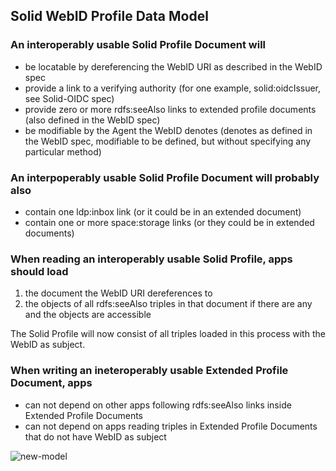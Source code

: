 ## Solid WebID Profile Data Model

### An interoperably usable Solid Profile Document will

* be locatable by dereferencing the WebID URI as described in the WebID spec
* provide a link to a verifying authority (for one example, solid:oidcIssuer, see Solid-OIDC spec)
* provide zero or more rdfs:seeAlso links to extended profile documents (also defined in the WebID spec)
* be modifiable by the Agent the WebID denotes (denotes as defined in the WebID spec, modifiable to be defined, but without specifying any particular method)

### An interpoperably usable Solid Profile Document will probably also

* contain one ldp:inbox link (or it could be in an extended document)
* contain one or more space:storage links (or they could be in extended documents)

### When reading an interoperably usable Solid Profile, apps should load

1. the document the WebID URI dereferences to
2. the objects of all rdfs:seeAlso triples in that document if there are any and the objects are accessible

The Solid Profile will now consist of all triples loaded in this process with the WebID as subject.

### When writing an ineteroperably usable Extended Profile Document, apps

* can not depend on other apps following rdfs:seeAlso links inside Extended Profile Documents
* can not depend on apps reading triples in Extended Profile Documents that do not have WebID as subject

![new-model](https://user-images.githubusercontent.com/44732708/188750863-14b30bfe-01f3-4804-88af-91d35b9df937.png)
